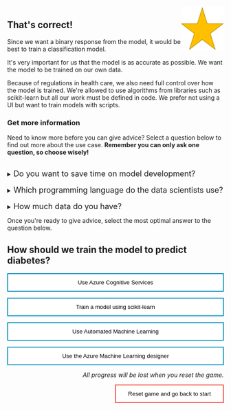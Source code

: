 <style>
.button  {
  border: none;
  color: black;
  width: 100%;
  padding: 12px 28px;
  background-color: white;
  border: 2px solid #008CBA;
  transition-duration: 0.4s;
}
.button:hover  {
  background-color: #008CBA;
  color: white; 
  border: 2px solid #008CBA;
}
.resetbutton  {
  border: none;
  color: black;
  float: right;
  padding: 12px 28px;
  background-color: white;
  border: 2px solid #f44336;
  transition-duration: 0.4s;
}
.resetbutton:hover  {
  background-color: #f44336;
  color: white; 
  border: 2px solid #f44336;
}
</style>

<img style="float: right;width:100px;" src="../media/star.png">


## That's correct!

Since we want a binary response from the model, it would be best to train a classification model. 

It's very important for us that the model is as accurate as possible. We want the model to be trained on our own data. 

Because of regulations in health care, we also need full control over how the model is trained. We're allowed to use algorithms from libraries such as scikit-learn but all our work must be defined in code. We prefer not using a UI but want to train models with scripts.

### Get more information
Need to know more before you can give advice? Select a question below to find out more about the use case. **Remember you can only ask one question, so choose wisely!**


<br>
<details>
<summary><font size="+1">Do you want to save time on model development?</font></summary>
It may sound counterintuitive, but no... Time is not important, accuracy is. We know we need to create our own custom model. We want everything that is done to train the model to be documented. If someone requests to understand how the model is trained, we need to be able to answer to that.
</details>
<br>
<details>
<summary><font size="+1">Which programming language do the data scientists use?</font></summary>
The data scientists only work in Python. They work in Jupyter notebooks.
</details>

<br>
<details>
<summary><font size="+1">How much data do you have?</font></summary>
We'll initially test the idea with a small anonymized dataset of 10000 rows. The medical data we work with is privacy-sensitive so initial development should happen on the small dataset instead of the actual production dataset which the data scientists should not get access to.
</details>

Once you're ready to give advice, select the most optimal answer to the question below.

## How should we train the model to predict diabetes?

<button class="button" onclick="window.location.href='03B';">Use Azure Cognitive Services</button>

<button class="button" onclick="window.location.href='03A';">Train a model using scikit-learn</button>

<button class="button" onclick="window.location.href='03B';">Use Automated Machine Learning</button>

<button class="button" onclick="window.location.href='03B';">Use the Azure Machine Learning designer</button>

<p style="text-align:right;"><i>All progress will be lost when you reset the game.</i></p>

<button class="resetbutton" onclick="window.location.href='../start-training';">Reset game and go back to start</button>

<script>
    //Get all details elements
    const questions = document.querySelectorAll('details');

    //add event listener
    questions.forEach(det => {
        det.addEventListener('toggle', toggleOpenOneOnly)
    })

// toggle state of details elements
    function toggleOpenOneOnly(e) {
        questions.forEach(det => {
            if (det != this) {
                let splitText = det.innerHTML.split("</summary>");
                det.innerHTML = splitText[0] + "</summary>\nYou already asked one question.\n";
            }
            
            det.removeEventListener('toggle', toggleOpenOneOnly)
        });
    }
</script>

